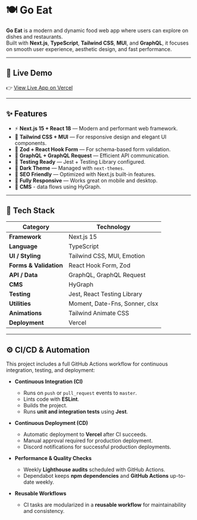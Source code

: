 # 🍽️ Go Eat

**Go Eat** is a modern and dynamic food web app where users can explore on dishes and restaurants.  
Built with **Next.js**, **TypeScript**, **Tailwind CSS**, **MUI**, and **GraphQL**, it focuses on smooth user experience, aesthetic design, and fast performance.

---

## 🚀 Live Demo

👉 [View Live App on Vercel](https://go-eat-it.vercel.app/)

---

## ✨ Features

- ⚡ **Next.js 15 + React 18** — Modern and performant web framework.
- 🎨 **Tailwind CSS + MUI** — For responsive design and elegant UI components.
- 🧠 **Zod + React Hook Form** — For schema-based form validation.
- 🧩 **GraphQL + GraphQL Request** — Efficient API communication.
- 🧪 **Testing Ready** — Jest + Testing Library configured.
- 🌙 **Dark Theme** — Managed with `next-themes`.
- 🧭 **SEO Friendly** — Optimized with Next.js built-in features.
- 📱 **Fully Responsive** — Works great on mobile and desktop.
- 🧠 **CMS** - data flows using HyGraph.

---

## 🧰 Tech Stack

| Category               | Technology                     |
| ---------------------- | ------------------------------ |
| **Framework**          | Next.js 15                     |
| **Language**           | TypeScript                     |
| **UI / Styling**       | Tailwind CSS, MUI, Emotion     |
| **Forms & Validation** | React Hook Form, Zod           |
| **API / Data**         | GraphQL, GraphQL Request       |
| **CMS**                | HyGraph                        |
| **Testing**            | Jest, React Testing Library    |
| **Utilities**          | Moment, Date-Fns, Sonner, clsx |
| **Animations**         | Tailwind Animate CSS           |
| **Deployment**         | Vercel                         |

---

## ⚙️ CI/CD & Automation

This project includes a full GitHub Actions workflow for continuous integration, testing, and deployment:

- **Continuous Integration (CI)**
  - Runs on `push` or `pull_request` events to `master`.
  - Lints code with **ESLint**.
  - Builds the project.
  - Runs **unit and integration tests** using **Jest**.

- **Continuous Deployment (CD)**
  - Automatic deployment to **Vercel** after CI succeeds.
  - Manual approval required for production deployment.
  - Discord notifications for successful production deployments.

- **Performance & Quality Checks**
  - Weekly **Lighthouse audits** scheduled with GitHub Actions.
  - Dependabot keeps **npm dependencies** and **GitHub Actions** up-to-date weekly.

- **Reusable Workflows**
  - CI tasks are modularized in a **reusable workflow** for maintainability and consistency.
